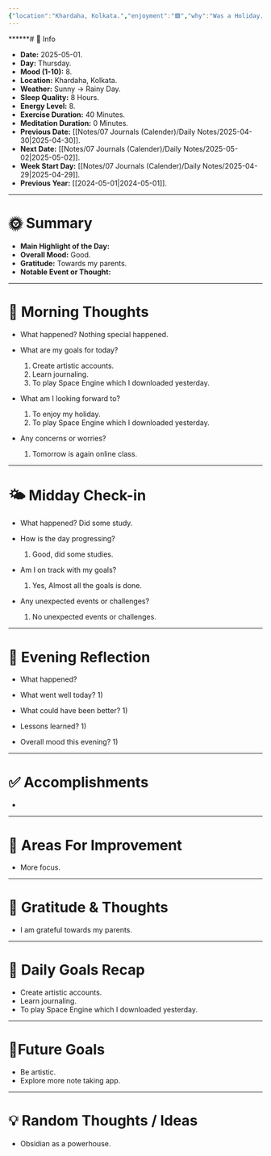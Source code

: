 ```yaml
---
{"location":"Khardaha, Kolkata.","enjoyment":"🟩","why":"Was a Holiday.","date":"2025-05-01","dg-publish":true,"dg-home":null,"tags":["dailyreviews"],"aliases":null,"meditation":null,"exercise":"1","sleep_quality":"8 Hours","mood":"8","energy_level":"8","weather":"Sunny -> Rainy Day","permalink":"/notes/07-journals-calender/daily-notes/2025-05-01/","dgPassFrontmatter":true,"updated":"2025-05-16T11:30:00.184+05:30"}
---
```


******# 📅 Info

- **Date:** 2025-05-01.
- **Day:** Thursday.
- **Mood (1-10):** 8.
- **Location:** Khardaha, Kolkata.
- **Weather:** Sunny -> Rainy Day.
- **Sleep Quality:** 8 Hours.
- **Energy Level:** 8.
- **Exercise Duration:** 40 Minutes.
- **Meditation Duration:** 0 Minutes.
- **Previous Date:** [[Notes/07 Journals (Calender)/Daily Notes/2025-04-30\|2025-04-30]].
- **Next Date:** [[Notes/07 Journals (Calender)/Daily Notes/2025-05-02\|2025-05-02]].
- **Week Start Day:** [[Notes/07 Journals (Calender)/Daily Notes/2025-04-29\|2025-04-29]].
- **Previous Year:** [[2024-05-01\|2024-05-01]].

---

# 🌞 Summary

- **Main Highlight of the Day:** 
- **Overall Mood:** Good.
- **Gratitude:** Towards my parents.
- **Notable Event or Thought:** 

---

# 🧠 Morning Thoughts

- What happened? 
	Nothing special happened.

- What are my goals for today?
	1) Create artistic accounts.
	2) Learn journaling.
	3) To play Space Engine which I downloaded yesterday.

- What am I looking forward to?
	1) To enjoy my holiday.
	2) To play Space Engine which I downloaded yesterday.

- Any concerns or worries?
	1) Tomorrow is again online class.

---

# 🌤️ Midday Check-in

- What happened? 
	Did some study.

- How is the day progressing?
	1) Good, did some studies.

- Am I on track with my goals?
	1) Yes, Almost all the goals is done.

- Any unexpected events or challenges?
	1) No unexpected events or challenges.

---

# 🌙 Evening Reflection

- What happened? 

- What went well today?
	1) 

- What could have been better?
	1) 

- Lessons learned?
	1) 

- Overall mood this evening?
	1) 

---

# ✅ Accomplishments

 - 

---

# 🔄 Areas For Improvement

 - More focus.

---

# 🙏 Gratitude & Thoughts

 - I am grateful towards my parents.

---

# 🎯 Daily Goals Recap

- Create artistic accounts.
- Learn journaling.
- To play Space Engine which I downloaded yesterday.

---

# 🌌Future Goals

- Be artistic.
- Explore more note taking app.

---

# 💡 Random Thoughts / Ideas

- Obsidian as a powerhouse.